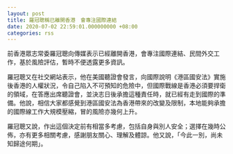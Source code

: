 ```yaml
---
layout: post
title: 羅冠聰稱已離開香港　會專注國際連結
date: 2020-07-02 22:59:01.000000000 +08:00
categories: rss
---
```


前香港眾志常委羅冠聰向傳媒表示已經離開香港，會專注國際連結、民間外交工作，基於風險評估，暫時不便透露更多資訊。

羅冠聰又在社交網站表示，他在美國聽證會發言，向國際說明《港區國安法》實施後香港的人權狀況，令自己陷入不可預知的危險中，但國際戰線是香港必須要捍衛的領域，在答應出席聽證會，並決志日後承擔這種責任時，就已經有走到國際的準備。他說，相信大家都感覺到港區國安法為香港帶來的改變及限制，本地能夠承擔的國際線工作大規模壓縮，冒的風險亦幾何上升。

羅冠聰又說，作出這個決定前有相當多考慮，包括自身與別人安全；選擇在幾時公佈，亦有更多相關考慮，感謝朋友關心、理解及體諒。他又說，「今此一別，尚未知歸途何期」。
